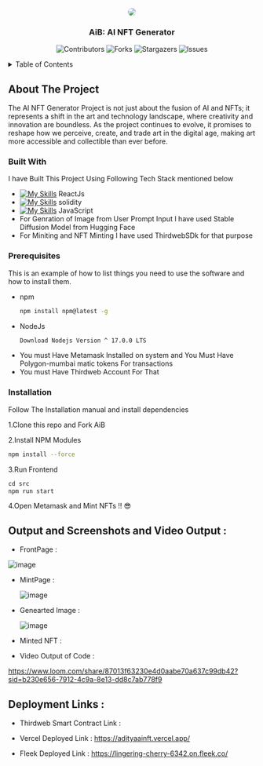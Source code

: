 <div align="center">
  <img src="https://github.com/Adidem23/AiB/assets/124609794/8a564ba3-1e2f-4b80-be28-aadb0a408e30" style="border-radius:30px;" />
  <h3 align="center">AiB: AI NFT Generator</h3>
</div>

<div align="center">
  
  ![Contributors](https://img.shields.io/github/contributors/Adidem23/AiB?color=dark-green)
  ![Forks](https://img.shields.io/github/forks/Adidem23/AiB?style=social)
  ![Stargazers](https://img.shields.io/github/stars/Adidem23/AiB?style=social) 
  ![Issues](https://img.shields.io/github/issues/Adidem23/AiB)
  
</div>

<details>
  <summary>Table of Contents</summary>
  <ol>
    <li>
      <a href="#about-the-project">About The Project</a>
      <ul>
        <li><a href="#built-with">Built With</a></li>
      </ul>
    </li>
    <li>
      <a href="#getting-started">Getting Started</a>
      <ul>
        <li><a href="#prerequisites">Prerequisites</a></li>
        <li><a href="#installation">Installation</a></li>
      </ul>
    </li>
    <li><a href="#usage">Usage</a></li>
  </ol>
</details>

<!-- ABOUT THE PROJECT -->
## About The Project

The AI NFT Generator Project is not just about the fusion of AI and NFTs; it represents a shift in the art and technology landscape, where creativity and innovation are boundless. As the project continues to evolve, it promises to reshape how we perceive, create, and trade art in the digital age, making art more accessible and collectible than ever before.

### Built With
I have Built This Project Using Following Tech Stack mentioned below 
 - [![My Skills](https://skillicons.dev/icons?i=react&perline=3)](https://skillicons.dev) ReactJs
 - [![My Skills](https://skillicons.dev/icons?i=solidity&perline=3)](https://skillicons.dev) solidity
 - [![My Skills](https://skillicons.dev/icons?i=javascript&perline=3)](https://skillicons.dev) JavaScript
 - For Genration of Image from User Prompt Input I have used Stable Diffusion Model from Hugging Face
 - For Miniting and NFT Minting I have used ThirdwebSDk for that purpose  

<!-- GETTING STARTED -->
### Prerequisites

This is an example of how to list things you need to use the software and how to install them.
* npm
  ```sh
  npm install npm@latest -g
  ```
* NodeJs
  ```sh
  Download Nodejs Version ^ 17.0.0 LTS 
  ```
* You must Have Metamask Installed on system and You Must Have Polygon-mumbai matic tokens For transactions
* You must Have Thirdweb Account For That 

### Installation
Follow The Installation manual and install dependencies 

1.Clone this repo and Fork AiB
   
2.Install NPM Modules
   ```sh
   npm install --force  
   ```
3.Run Frontend 
   ```js
   cd src
   npm run start
   ```
4.Open Metamask and Mint NFTs !! 😎
## Output and Screenshots and Video Output :

- FrontPage :
  
![image](https://github.com/Adidem23/AiB/assets/124609794/6847ba27-4e86-4da3-9b24-9c05b852aca1)

- MintPage :

  ![image](https://github.com/Adidem23/AiB/assets/124609794/e0b77ae8-8804-402b-8674-5c3fa7919c31)


- Genearted Image :

  ![image](https://github.com/Adidem23/AiB/assets/124609794/a89e1645-5a36-485e-85dc-7d5c6fcb7a34)


- Minted NFT :


- Video Output of Code :

https://www.loom.com/share/87013f63230e4d0aabe70a637c99db42?sid=b230e656-7912-4c9a-8e13-dd8c7ab778f9

## Deployment Links :

- Thirdweb Smart Contract Link :
  

- Vercel Deployed Link :
  https://adityaainft.vercel.app/

- Fleek Deployed Link :
  https://lingering-cherry-6342.on.fleek.co/
